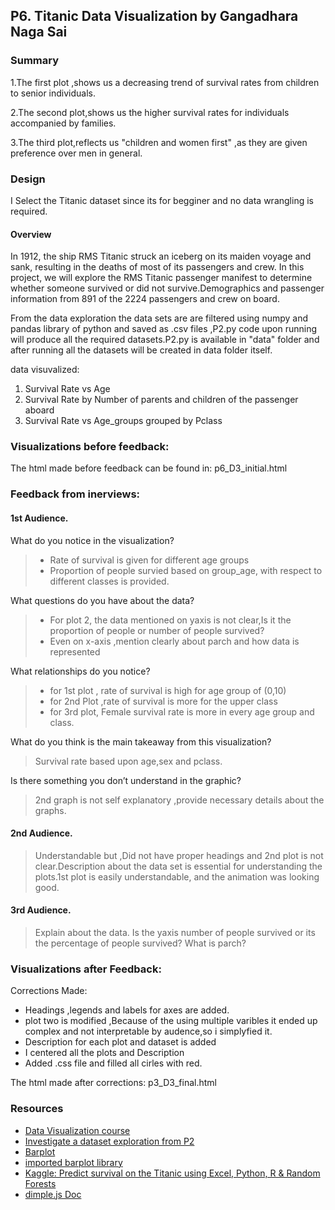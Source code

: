 ## P6.  Titanic Data Visualization by Gangadhara Naga Sai

### Summary
1.The first plot ,shows us a decreasing trend of survival rates from children to senior individuals.

2.The second plot,shows us the higher survival rates for individuals accompanied by families.

3.The third plot,reflects us "children and women first" ,as they are given preference over men in general.

### Design
I Select the Titanic dataset since its for begginer and no data wrangling is required.
#### Overview
In 1912, the ship RMS Titanic struck an iceberg on its maiden voyage and sank, resulting in the deaths of most of its    passengers and crew. In this project, we will explore the RMS Titanic passenger manifest to determine whether someone survived or did not survive.Demographics and passenger information from 891 of the 2224 passengers and crew on board. 

From the data exploration the data sets are are filtered using numpy and pandas library of python and saved as .csv files ,P2.py code 
upon running will produce all the required datasets.P2.py is available in "data" folder and after running all the datasets will be created in data folder itself.

data visuvalized:
1. Survival Rate vs Age
2. Survival Rate by Number of parents and children of the passenger aboard
3. Survival Rate vs Age_groups grouped by Pclass


### Visualizations before feedback:
The html made before feedback can be found in: p6_D3_initial.html

### Feedback from inerviews:


#### 1st Audience. 
What do you notice in the visualization?
> - Rate of survival is given for different age groups
>- Proportion of people survied based on group_age, with respect to different classes is provided.

What questions do you have about the data?
>- For plot 2, the data mentioned on yaxis is not clear,Is it the proportion of people or number of people survived?
>- Even on x-axis ,mention clearly about parch and how data is represented

What relationships do you notice?
> - for 1st plot , rate of survival is high for age group of (0,10)
> - for 2nd Plot ,rate of survival is more for the upper class
> - for 3rd plot, Female survival rate is more in every age group and class.

What do you think is the main takeaway from this visualization?
> Survival rate based upon age,sex and pclass.

Is there something you don’t understand in the graphic?
> 2nd graph is not self explanatory ,provide necessary details about the graphs.

#### 2nd Audience.

> Understandable but ,Did not have proper headings and 2nd plot is not clear.Description about the data set is essential for understanding the plots.1st plot is easily understandable, and the animation was looking good.

####  3rd Audience.

> Explain about the data.
> Is the yaxis number of people survived or its the percentage of people survived?
> What is parch?



### Visualizations after Feedback:
Corrections Made:

- Headings ,legends and labels for axes are added.
- plot two is modified ,Because of the using multiple varibles it ended up complex and not interpretable by audence,so i simplyfied it.
- Description for each plot and dataset is added
- I centered all the plots and Description
- Added .css file and filled all cirles with red.


The html made after corrections: p3_D3_final.html


### Resources


- [Data Visualization course](https://www.udacity.com/course/viewer#!/c-ud507-nd)
- [Investigate a dataset exploration from P2](https://github.com/gangadhara691/P2_Investigate_Data)
- [Barplot](http://stackoverflow.com/questions/25478673/add-colors-to-dimple-js-bar-chart-based-on-value-and-add-goal-line)
- [imported barplot library](http://dimplejs.org/examples_viewer.html?id=bars_vertical_grouped_stacked)
- [Kaggle: Predict survival on the Titanic using Excel, Python, R & Random Forests](https://www.kaggle.com/c/titanic)
- [dimple.js Doc](http://dimplejs.org/)
